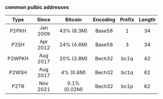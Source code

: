 ### common pulbic addresses

 |Type|Since|Bitcoin|Encoding|Prefix|Length|
 |:--:|:---:|:-----:|:------:|:----:|:----:|
|P2PKH|Jan 2009|43% (8.3M)|Base58	|1|34|
|P2SH|Apr 2012|24% (4.6M)|Base58|3|34|
|P2WPKH|Aug 2017|20% (3.8M)|Bech32|bc1q|42|
|P2WSH|Aug 2017|4% (0.8M)|Bech32|bc1q|62|
|P2TR|Nov 2021|0.1% (0.02M)|Bech32|bc1p|62|
